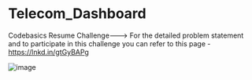 # Telecom_Dashboard
Codebasics Resume Challenge---> For the detailed problem statement and to participate in this challenge you can refer to this page - https://lnkd.in/gtGyBAPg

![image](https://user-images.githubusercontent.com/112013691/207124002-4ea08296-58db-45ad-8ea9-403e3809f1e5.png)
